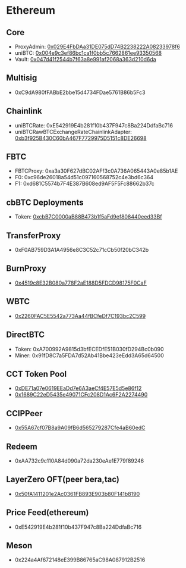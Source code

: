 # Ethereum

## Core

- ProxyAdmin: [0x029E4FbDAa31DE075dD74B2238222A08233978f6](https://etherscan.io/address/0x029E4FbDAa31DE075dD74B2238222A08233978f6)
- uniBTC: [0x004e9c3ef86bc1ca1f0bb5c7662861ee93350568](https://etherscan.io/address/0x004e9c3ef86bc1ca1f0bb5c7662861ee93350568)
- Vault: [0x047d41f2544b7f63a8e991af2068a363d210d6da](https://etherscan.io/address/0x047d41f2544b7f63a8e991af2068a363d210d6da)

## Multisig

- 0xC9dA980fFABbE2bbe15d4734FDae5761B86b5Fc3

## Chainlink

- uniBTCRate: 0xE542919E4b281f10b437F947c8Ba224DdfaBc716
- uniBTCRawBTCExchangeRateChainlinkAdapter: [0xb3f925B430C60bA467F7729975D5151c8DE26698](https://etherscan.io/address/0xb3f925B430C60bA467F7729975D5151c8DE26698)

## FBTC

- FBTCProxy: 0xa3a30F627dBC02AFf3c0A736A065443A0e85b1AE
- F0: 0xc96de26018a54d51c097160568752c4e3bd6c364
- F1: 0xd681C5574b7F4E387B608ed9AF5F5Fc88662b37c

## cbBTC Deployments

- Token: [0xcbB7C0000aB88B473b1f5aFd9ef808440eed33Bf](https://etherscan.io/token/0xcbb7c0000ab88b473b1f5afd9ef808440eed33bf)

## TransferProxy

- 0xF0AB759D3A1A4956e8C3C52c71cCb50f20bC342b

## BurnProxy

- [0x4519c8E32B080a778F2aE188D5FDCD98175F0CaF](https://etherscan.io/address/0x4519c8E32B080a778F2aE188D5FDCD98175F0CaF)

## WBTC

- [0x2260FAC5E5542a773Aa44fBCfeDf7C193bc2C599](https://etherscan.io/address/0x2260FAC5E5542a773Aa44fBCfeDf7C193bc2C599)

## DirectBTC

- Token: 0xA700992A9815d3bfECEDfE51B030fD294Bc0b090
- Miner: 0x91fD8C7a5FDA7d52Ab41Bbe423eEdd3A65d64500

## CCT Token Pool

- [0xDE71a07e0619EEaDd7e6A3aeCf4E57E5d5e86f12](https://etherscan.io/address/0xDE71a07e0619EEaDd7e6A3aeCf4E57E5d5e86f12)
- [0x1689C22eD5435e49071CFc208D1Ac6F2A2274490](https://etherscan.io/address/0x1689C22eD5435e49071CFc208D1Ac6F2A2274490)

## CCIPPeer

- [0x55A67cf07B8a9A09fB6d565279287Cfe4aB60edC](https://etherscan.io/address/0x55A67cf07B8a9A09fB6d565279287Cfe4aB60edC)

## Redeem

- 0xAA732c9c110A84d090a72da230eAe1E779f89246

## LayerZero OFT(peer bera,tac)

- [0x50fA1411201e2Ac0361FB893E903b80F141b8190](https://etherscan.io/address/0x50fA1411201e2Ac0361FB893E903b80F141b8190)

## Price Feed(ethereum)

- 0xE542919E4b281f10b437F947c8Ba224DdfaBc716

## Meson

- 0x224a4Af672148eE399B86765aC98A087912B2516
